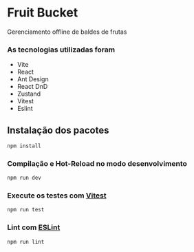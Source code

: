 # Fruit Bucket

Gerenciamento offline de baldes de frutas

### As tecnologias utilizadas foram

- Vite
- React
- Ant Design
- React DnD
- Zustand
- Vitest
- Eslint

## Instalação dos pacotes

```sh
npm install
```

### Compilação e Hot-Reload no modo desenvolvimento

```sh
npm run dev
```

### Execute os testes com [Vitest](https://vitest.dev/)

```sh
npm run test
```

### Lint com [ESLint](https://eslint.org/)

```sh
npm run lint
```
